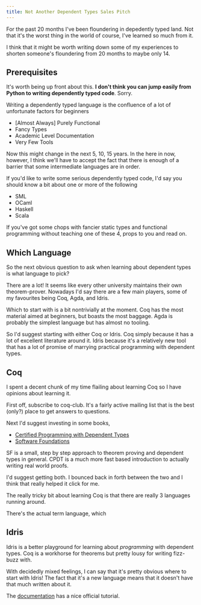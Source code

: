 ```yaml
---
title: Not Another Dependent Types Sales Pitch
---
```


For the past 20 months I've been floundering in depedently typed
land. Not that it's the worst thing in the world of course, I've
learned so much from it.

I think that it might be worth writing down
some of my experiences to shorten someone's floundering from 20 months
to maybe only 14.

## Prerequisites

It's worth being up front about this. **I don't think you can jump
easily from Python to writing dependently typed code**. Sorry.

Writing a dependently typed language is the confluence of a lot of
unfortunate factors for beginners

 - [Almost Always] Purely Functional
 - Fancy Types
 - Academic Level Documentation
 - Very Few Tools

Now this might change in the next 5, 10, 15 years. In the here in now,
however, I think we'll have to accept the fact that there is enough of
a barrier that some intermediate languages are in order.

If you'd like to write some serious dependently typed code, I'd say
you should know a bit about one or more of the following

 - SML
 - OCaml
 - Haskell
 - Scala

If you've got some chops with fancier static types and functional
programming without teaching one of these 4, props to you and read on.

## Which Language

So the next obvious question to ask when learning about dependent
types is what language to pick?

There are a lot! It seems like every other university maintains their
own theorem-prover. Nowadays I'd say there are a few main players,
some of my favourites being Coq, Agda, and Idris.

Which to start with is a bit nontrivially at the moment. Coq has the
most material aimed at beginners, but boasts the most baggage. Agda is
probably the simplest language but has almost no tooling.

So I'd suggest starting with either Coq or Idris. Coq simply because
it has a lot of excellent literature around it. Idris because it's
a relatively new tool that has a lot of promise of marrying practical
programming with dependent types.

## Coq

I spent a decent chunk of my time flailing about learning Coq so I
have opinions about learning it.

First off, subscribe to coq-club. It's a fairly active mailing list
that is the best (only?) place to get answers to questions.

Next I'd suggest investing in some books,

 - [Certified Programming with Dependent Types](http://adam.chlipala.net/cpdt/)
 - [Software Foundations](http://www.cis.upenn.edu/~bcpierce/sf/current/index.html)

SF is a small, step by step approach to theorem proving and dependent
types in general. CPDT is a much more fast based introduction to
actually writing real world proofs.

I'd suggest getting both. I bounced back in forth between the two and
I think that really helped it click for me.

The really tricky bit about learning Coq is that there are really 3
languages running around.

There's the actual term language, which 

## Idris

Idris is a better playground for learning about *programming* with
dependent types. Coq is a workhorse for theorems but pretty lousy for
writing fizz-buzz with.

With decidedly mixed feelings, I can say that it's pretty obvious
where to start with Idris! The fact that it's a new language means
that it doesn't have that much written about it.

The
[documentation](http://eb.host.cs.st-andrews.ac.uk/writings/idris-tutorial.pdf)
has a nice official tutorial.
